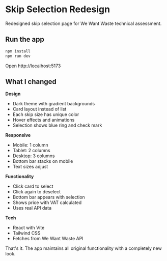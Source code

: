# Skip Selection Redesign

Redesigned skip selection page for We Want Waste technical assessment.

## Run the app

```bash
npm install
npm run dev
```

Open http://localhost:5173

## What I changed

**Design**
- Dark theme with gradient backgrounds
- Card layout instead of list
- Each skip size has unique color
- Hover effects and animations
- Selection shows blue ring and check mark

**Responsive** 
- Mobile: 1 column
- Tablet: 2 columns  
- Desktop: 3 columns
- Bottom bar stacks on mobile
- Text sizes adjust

**Functionality**
- Click card to select
- Click again to deselect
- Bottom bar appears with selection
- Shows price with VAT calculated
- Uses real API data

**Tech**
- React with Vite
- Tailwind CSS
- Fetches from We Want Waste API

That's it. The app maintains all original functionality with a completely new look.